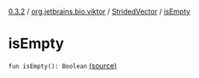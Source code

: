 [0.3.2](../../index.md) / [org.jetbrains.bio.viktor](../index.md) / [StridedVector](index.md) / [isEmpty](.)

# isEmpty

`fun isEmpty(): Boolean` [(source)](https://github.com/JetBrains-Research/viktor/blob/0.3.2/src/main/kotlin/org/jetbrains/bio/viktor/StridedVector.kt#L417)